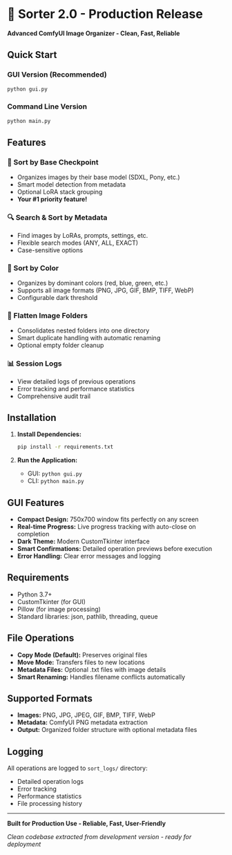 # 🚀 Sorter 2.0 - Production Release

**Advanced ComfyUI Image Organizer - Clean, Fast, Reliable**

## Quick Start

### GUI Version (Recommended)
```bash
python gui.py
```

### Command Line Version
```bash
python main.py
```

## Features

### 🎯 Sort by Base Checkpoint
- Organizes images by their base model (SDXL, Pony, etc.)
- Smart model detection from metadata
- Optional LoRA stack grouping
- **Your #1 priority feature!**

### 🔍 Search & Sort by Metadata
- Find images by LoRAs, prompts, settings, etc.
- Flexible search modes (ANY, ALL, EXACT)
- Case-sensitive options

### 🌈 Sort by Color
- Organizes by dominant colors (red, blue, green, etc.)
- Supports all image formats (PNG, JPG, GIF, BMP, TIFF, WebP)
- Configurable dark threshold

### 📂 Flatten Image Folders
- Consolidates nested folders into one directory
- Smart duplicate handling with automatic renaming
- Optional empty folder cleanup

### 📊 Session Logs
- View detailed logs of previous operations
- Error tracking and performance statistics
- Comprehensive audit trail

## Installation

1. **Install Dependencies:**
   ```bash
   pip install -r requirements.txt
   ```

2. **Run the Application:**
   - GUI: `python gui.py`
   - CLI: `python main.py`

## GUI Features

- **Compact Design:** 750x700 window fits perfectly on any screen
- **Real-time Progress:** Live progress tracking with auto-close on completion
- **Dark Theme:** Modern CustomTkinter interface
- **Smart Confirmations:** Detailed operation previews before execution
- **Error Handling:** Clear error messages and logging

## Requirements

- Python 3.7+
- CustomTkinter (for GUI)
- Pillow (for image processing)
- Standard libraries: json, pathlib, threading, queue

## File Operations

- **Copy Mode (Default):** Preserves original files
- **Move Mode:** Transfers files to new locations
- **Metadata Files:** Optional .txt files with image details
- **Smart Renaming:** Handles filename conflicts automatically

## Supported Formats

- **Images:** PNG, JPG, JPEG, GIF, BMP, TIFF, WebP
- **Metadata:** ComfyUI PNG metadata extraction
- **Output:** Organized folder structure with optional metadata files

## Logging

All operations are logged to `sort_logs/` directory:
- Detailed operation logs
- Error tracking
- Performance statistics
- File processing history

---

**Built for Production Use - Reliable, Fast, User-Friendly**

*Clean codebase extracted from development version - ready for deployment*
